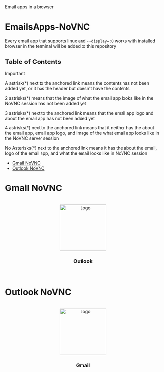 # 
Email apps in a browser
# EmailsApps-NoVNC
Every email app that supports linux and `--display=:0` works with installed browser in the terminal will be added to this repository
## Table of Contents
>[!IMPORTANT]
> A astrisk(*) next to the anchored link means the contents has not been added yet, or it has the header but doesn't have the contents
>
> 2 astrisks(*) means that the image of what the email app looks like in the NoVNC session has not been added yet
>
> 3 astrisks(*) next to the anchored link means that the email app logo and about the email app has not been added yet
>
> 4 astrisks(*) next to the anchored link means that it neither has the about the email app, email app logo, and image of the what email app looks like in the NoVNC server session
>
> No Asterisks(*) next to the anchored link means it has the about the email, logo of the email app, and what the email looks like in NoVNC session

- [Gmail NoVNC](#Gmail-NoVNC)
- [Outlook NoVNC](#Outlook-NoVNC)

# Gmail NoVNC

<br/>
<div align="center">
  <a href="https://gmail.com/">
    <img src=" " alt="Logo" width="150" height="150">
  </a>

  <h3 align="center">Outlook</h3>

  <p align="center"> </p>
       
   <br/>
</div>

# Outlook NoVNC

<br/>
<div align="center">
  <a href="https://outlook.com/">
    <img src=" " alt="Logo" width="150" height="150">
  </a>

  <h3 align="center">Gmail</h3>

  <p align="center"> </p>
       
   <br/>
</div>
